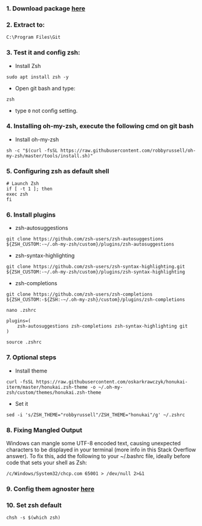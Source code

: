 ### 1. Download package [here](./zsh-5.9-2-x86_64.pkg.tar.zst)

### 2. Extract to:

```
C:\Program Files\Git
```

### 3. Test it and config zsh:

- Install Zsh
```
sudo apt install zsh -y
```

- Open git bash and type:

```
zsh
```

- type `0` not config setting.

### 4. Installing oh-my-zsh, execute the following cmd on git bash

- Install oh-my-zsh

```
sh -c "$(curl -fsSL https://raw.githubusercontent.com/robbyrussell/oh-my-zsh/master/tools/install.sh)"
```

### 5. Configuring zsh as default shell

```
# Launch Zsh
if [ -t 1 ]; then
exec zsh
fi
```

### 6. Install plugins

- zsh-autosuggestions

```
git clone https://github.com/zsh-users/zsh-autosuggestions ${ZSH_CUSTOM:-~/.oh-my-zsh/custom}/plugins/zsh-autosuggestions
```

- zsh-syntax-highlighting

```
git clone https://github.com/zsh-users/zsh-syntax-highlighting.git ${ZSH_CUSTOM:-~/.oh-my-zsh/custom}/plugins/zsh-syntax-highlighting
```

- zsh-completions

```
git clone https://github.com/zsh-users/zsh-completions ${ZSH_CUSTOM:-${ZSH:-~/.oh-my-zsh}/custom}/plugins/zsh-completions
```

```
nano .zshrc
```

```
plugins=(
    zsh-autosuggestions zsh-completions zsh-syntax-highlighting git
)
```

```
source .zshrc
```

### 7. Optional steps

- Install theme

```
curl -fsSL https://raw.githubusercontent.com/oskarkrawczyk/honukai-iterm/master/honukai.zsh-theme -o ~/.oh-my-zsh/custom/themes/honukai.zsh-theme
```

- Set it

```
sed -i 's/ZSH_THEME="robbyrussell"/ZSH_THEME="honukai"/g' ~/.zshrc
```

### 8. Fixing Mangled Output

Windows can mangle some UTF-8 encoded text, causing unexpected characters to be displayed in your terminal (more info in this Stack Overflow answer). To fix this, add the following to your ~/.bashrc file, ideally before code that sets your shell as Zsh:

```
/c/Windows/System32/chcp.com 65001 > /dev/null 2>&1

```

### 9. Config them agnoster [here](./install-theme-custom-agnoster.md)

### 10. Set zsh default

```
chsh -s $(which zsh)
```
